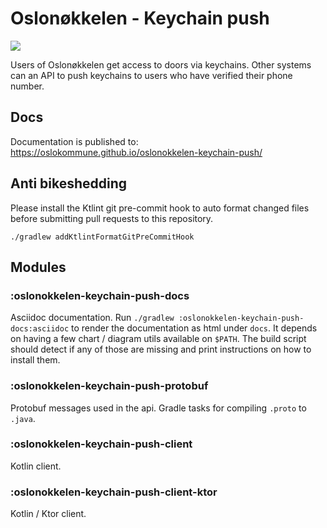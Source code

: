 Oslonøkkelen - Keychain push 
============================
[![](https://jitpack.io/v/oslokommune/oslonokkelen-keychain-push.svg)](https://jitpack.io/#oslokommune/oslonokkelen-keychain-push)

Users of Oslonøkkelen get access to doors via keychains. Other systems can an API to push keychains
to users who have verified their phone number. 


Docs
----
Documentation is published to:
https://oslokommune.github.io/oslonokkelen-keychain-push/


Anti bikeshedding
-----------------
Please install the Ktlint git pre-commit hook to auto format changed files before 
submitting pull requests to this repository.

    ./gradlew addKtlintFormatGitPreCommitHook


Modules
-------

### :oslonokkelen-keychain-push-docs
Asciidoc documentation. Run `./gradlew :oslonokkelen-keychain-push-docs:asciidoc` to render the documentation as html 
under `docs`. It depends on having a few chart / diagram utils available on `$PATH`. The build script should detect if
any of those are missing and print instructions on how to install them. 

### :oslonokkelen-keychain-push-protobuf
Protobuf messages used in the api. Gradle tasks for compiling `.proto` to `.java`.  


### :oslonokkelen-keychain-push-client
Kotlin client.

### :oslonokkelen-keychain-push-client-ktor
Kotlin / Ktor client.